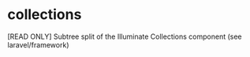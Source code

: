 # collections

[READ ONLY] Subtree split of the Illuminate Collections component (see laravel/framework)
